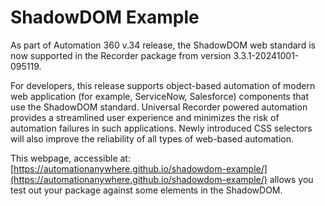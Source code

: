 # ShadowDOM Example

As part of Automation 360 v.34 release, the ShadowDOM web standard is now supported in the Recorder package from version 3.3.1-20241001-095119.

For developers, this release supports object-based automation of modern web application (for example, ServiceNow, Salesforce) components that use the ShadowDOM standard. Universal Recorder powered automation provides a streamlined user experience and minimizes the risk of automation failures in such applications. Newly introduced CSS selectors will also improve the reliability of all types of web-based automation.

This webpage, accessible at: [https://automationanywhere.github.io/shadowdom-example/](https://automationanywhere.github.io/shadowdom-example/) allows you test out your package against some elements in the ShadowDOM.
